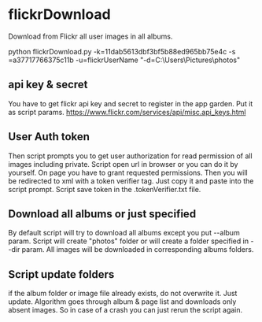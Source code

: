 # flickrDownload
Download from Flickr all user images in all albums.

python flickrDownload.py -k=11dab5613dbf3bf5b88ed965bb75e4c -s
=a37717766375c11b -u=flickrUserName "-d=C:\Users\Pictures\photos"

## api key & secret
You have to get flickr api key and secret to register in the app garden. Put it as script params.
https://www.flickr.com/services/api/misc.api_keys.html

## User Auth token
Then script prompts you to get user authorization for read permission of all images including private. 
Script open url in browser or you can do it by yourself. On page you have to grant requested permissions. 
Then you will be redirected to xml with a token verifier tag. Just copy it and paste into the script prompt.
Script save token in the .tokenVerifier.txt file.

## Download all albums or just specified
By default script will try to download all albums except you put --album param.
Script will create "photos" folder or will create a folder specified in --dir param.
All images will be downloaded in corresponding albums folders.

## Script update folders
if the album folder or image file already exists, do not overwrite it. Just update.
Algorithm goes through album & page list and downloads only absent images.
So in case of a crash you can just rerun the script again.
